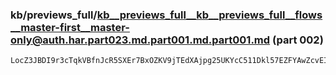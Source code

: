 ### kb/previews_full/kb__previews_full__kb__previews_full__flows__master-first__master-only@auth.har.part023.md.part001.md.part001.md (part 002)

```md
LocZ3JBDI9r3cTqkVBfnJcR5SXEr7BxOZKV9jTEdXAjpg25UKYcC511Dkl57EZFYAwZcvEIx8NDNOirJq2zdgAs/tOqwCogXKIIHA44DA7HIbIfZTea4DK9RnX
```

```
